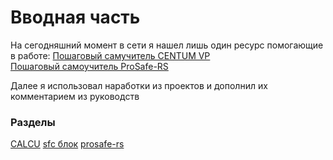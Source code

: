 # Вводная часть

На сегодняшний момент в сети я нашел лишь один ресурс помогающие в работе:
[Пошаговый самучитель CENTUM VP](http://www.maxplant.ru/article/centum_tutorial_content.php) <br>
[Пошаговый самоучитель ProSafe-RS](http://www.maxplant.ru/article/prosafe_tutorial_content.php)

Далее я использовал наработки из проектов и дополнил их комментарием из руководств

### Разделы
[CALCU](/block/calcu.md)
[sfc блок](/block/sfc.md)
[prosafe-rs](/block/prosafe.md)
